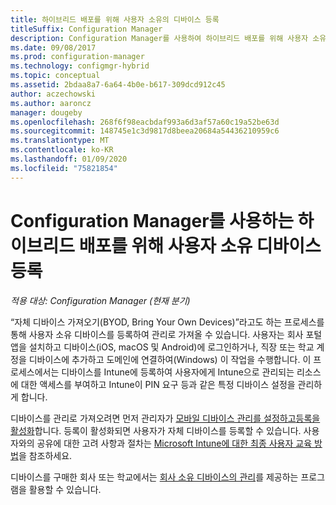 ```yaml
---
title: 하이브리드 배포를 위해 사용자 소유의 디바이스 등록
titleSuffix: Configuration Manager
description: Configuration Manager를 사용하여 하이브리드 배포를 위해 사용자 소유 디바이스를 등록하는 다양한 방법을 알아봅니다.
ms.date: 09/08/2017
ms.prod: configuration-manager
ms.technology: configmgr-hybrid
ms.topic: conceptual
ms.assetid: 2bdaa8a7-6a64-4b0e-b617-309dcd912c45
author: aczechowski
ms.author: aaroncz
manager: dougeby
ms.openlocfilehash: 268f6f98eacbdaf993a6d3af57a60c19a52be63d
ms.sourcegitcommit: 148745e1c3d9817d8beea20684a54436210959c6
ms.translationtype: MT
ms.contentlocale: ko-KR
ms.lasthandoff: 01/09/2020
ms.locfileid: "75821854"
---
```

# <a name="enroll-user-owned-devices-for-hybrid-deployments-with-configuration-manager"></a>Configuration Manager를 사용하는 하이브리드 배포를 위해 사용자 소유 디바이스 등록

*적용 대상: Configuration Manager (현재 분기)*

“자체 디바이스 가져오기(BYOD, Bring Your Own Devices)”라고도 하는 프로세스를 통해 사용자 소유 디바이스를 등록하여 관리로 가져올 수 있습니다. 사용자는 회사 포털 앱을 설치하고 디바이스(iOS, macOS 및 Android)에 로그인하거나, 직장 또는 학교 계정을 디바이스에 추가하고 도메인에 연결하여(Windows) 이 작업을 수행합니다. 이 프로세스에서는 디바이스를 Intune에 등록하여 사용자에게 Intune으로 관리되는 리소스에 대한 액세스를 부여하고 Intune이 PIN 요구 등과 같은 특정 디바이스 설정을 관리하게 합니다.

디바이스를 관리로 가져오려면 먼저 관리자가 [모바일 디바이스 관리를 설정하고](setup-hybrid-mdm.md)[등록을 활성화](enable-platform-enrollment.md)합니다. 등록이 활성화되면 사용자가 자체 디바이스를 등록할 수 있습니다. 사용자와의 공유에 대한 고려 사항과 절차는 [Microsoft Intune에 대한 최종 사용자 교육 방법](https://docs.microsoft.com/intune/end-user-educate)을 참조하세요.

디바이스를 구매한 회사 또는 학교에서는 [회사 소유 디바이스의 관리](enroll-company-owned-devices.md)를 제공하는 프로그램을 활용할 수 있습니다.
